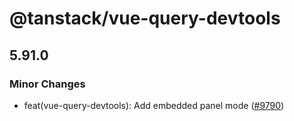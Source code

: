 # @tanstack/vue-query-devtools

## 5.91.0

### Minor Changes

- feat(vue-query-devtools): Add embedded panel mode ([#9790](https://github.com/TanStack/query/pull/9790))
